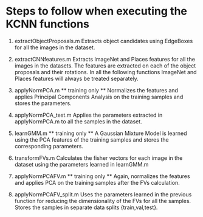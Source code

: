 # Steps to follow when executing the KCNN functions

1) extractObjectProposals.m
Extracts object candidates using EdgeBoxes for all the images in the dataset.

2) extractCNNfeatures.m
Extracts ImageNet and Places features for all the images in the datasets. 
The features are extracted on each of the object proposals and their rotations.
In all the following functions ImageNet and Places features will always be
treated separately.

3) applyNormPCA.m	** training only **
Normalizes the features and applies Principal Components Analysis on the training 
samples and stores the parameters.

4) applyNormPCA_test.m
Applies the parameters extracted in applyNormPCA.m to all the samples in the dataset.

5) learnGMM.m	** training only **
A Gaussian Mixture Model is learned using the PCA features of the training samples
and stores the corresponding parameters.

6) transformFVs.m
Calculates the fisher vectors for each image in the dataset using the parameters learned
in learnGMM.m

7) applyNormPCAFV.m	** training only **
Again, normalizes the features and applies PCA on the training samples after the FVs 
calculation.

8) applyNormPCAFV_split.m
Uses the parameters learned in the previous function for reducing the dimensionality 
of the FVs for all the samples. Stores the samples in separate data splits 
{train,val,test}.
